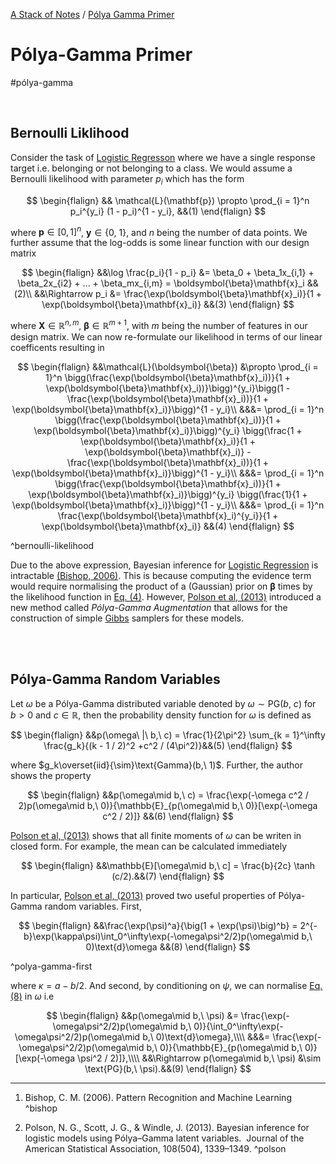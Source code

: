 [A Stack of Notes](../a-stack-of-notes.md) / [Pólya Gamma Primer](polya-gamma-primer.md)


# Pólya-Gamma Primer

#pólya-gamma

<br>

## Bernoulli Liklihood

Consider the task of [Logistic Regresson](logistic-regression) where we have a single response target i.e. belonging or not belonging to a class. We would assume a Bernoulli likelihood with parameter $p_i$ which has the form

$$
\begin{flalign}
	&& \mathcal{L}(\mathbf{p}) \propto \prod_{i = 1}^n p_i^{y_i} (1 - p_i)^{1 - y_i}, &&(1)
\end{flalign}
$$

where $\mathbf{p}\in[0,1]^n$, $\mathbf{y}\in\{0,\ 1\}$, and $n$ being the number of data points. We further assume that the log-odds is some linear function with our design matrix

$$
\begin{flalign}
	&&\log \frac{p_i}{1 - p_i} &= \beta_0 + \beta_1x_{i,1} + \beta_2x_{i2} + ... + \beta_mx_{i,m} = \boldsymbol{\beta}\mathbf{x}_i &&(2)\\
	&&\Rightarrow p_i &= \frac{\exp(\boldsymbol{\beta}\mathbf{x}_i)}{1 + \exp(\boldsymbol{\beta}\mathbf{x}_i)} &&(3)
\end{flalign}
$$

where $\mathbf{X}\in\mathbb{R}^{n,m}$, $\boldsymbol{\beta}\in\mathbb{R}^{m + 1}$, with $m$ being the number of features in our design matrix. We can now re-formulate our likelihood in terms of our linear coefficents resulting in

$$
\begin{flalign}
	&&\mathcal{L}(\boldsymbol{\beta}) &\propto \prod_{i = 1}^n \bigg(\frac{\exp(\boldsymbol{\beta}\mathbf{x}_i))}{1 + \exp(\boldsymbol{\beta}\mathbf{x}_i))}\bigg)^{y_i}\bigg(1 - \frac{\exp(\boldsymbol{\beta}\mathbf{x}_i))}{1 + \exp(\boldsymbol{\beta}\mathbf{x}_i)}\bigg)^{1 - y_i}\\
	&&&= \prod_{i = 1}^n \bigg(\frac{\exp(\boldsymbol{\beta}\mathbf{x}_i))}{1 + \exp(\boldsymbol{\beta}\mathbf{x}_i)}\bigg)^{y_i} \bigg(\frac{1 + \exp(\boldsymbol{\beta}\mathbf{x}_i)}{1 + \exp(\boldsymbol{\beta}\mathbf{x}_i)} - \frac{\exp(\boldsymbol{\beta}\mathbf{x}_i))}{1 + \exp(\boldsymbol{\beta}\mathbf{x}_i)}\bigg)^{1 - y_i}\\
	&&&= \prod_{i = 1}^n \bigg(\frac{\exp(\boldsymbol{\beta}\mathbf{x}_i))}{1 + \exp(\boldsymbol{\beta}\mathbf{x}_i)}\bigg)^{y_i} \bigg(\frac{1}{1 + \exp(\boldsymbol{\beta}\mathbf{x}_i)}\bigg)^{1 - y_i}\\
	&&&= \prod_{i = 1}^n \frac{\exp(\boldsymbol{\beta}\mathbf{x}_i)^{y_i}}{1 + \exp(\boldsymbol{\beta}\mathbf{x}_i)} &&(4)
\end{flalign}
$$

^bernoulli-likelihood

Due to the above expression, Bayesian inference for [Logistic Regression](logistic-regression) is intractable [(Bishop, 2006)](#^bishop).  This is because computing the evidence term would require normalising the product of a (Gaussian) prior on $\boldsymbol{\beta}$ times by the likelihood function in [Eq. (4)](#^bernoulli-likelihood). However, [Polson et al, (2013)](#^polson) introduced a new method called *Pólya-Gamma Augmentation* that allows for the construction of simple [Gibbs](gibbs-sampling) samplers for these models.

<br><br>

## Pólya-Gamma Random Variables

Let $\omega$ be a Pólya-Gamma distributed variable denoted by $\omega\sim\text{PG}(b,\ c)$ for $b > 0$ and $c\in\mathbb{R}$, then the probability density function for $\omega$ is defined as

$$
\begin{flalign}
	&&p(\omega\ |\ b,\ c) = \frac{1}{2\pi^2} \sum_{k = 1}^\infty \frac{g_k}{(k - 1 / 2)^2 +c^2 / (4\pi^2)}&&(5)
\end{flalign}
$$

where $g_k\overset{iid}{\sim}\text{Gamma}(b,\ 1)$. Further, the author shows the property

$$
\begin{flalign}
	&&p(\omega\mid b,\ c) = \frac{\exp(-\omega c^2 / 2)p(\omega\mid b,\ 0)}{\mathbb{E}_{p(\omega\mid b,\ 0)}[\exp(-\omega c^2 / 2)]} &&(6)
\end{flalign}
$$


[Polson et al, (2013)](#^polson) shows that all finite moments of $\omega$ can be writen in closed form. For example, the mean can be calculated immediately

$$
\begin{flalign}
	&&\mathbb{E}[\omega\mid b,\ c] = \frac{b}{2c} \tanh (c/2).&&(7)
\end{flalign}
$$

In particular, [Polson et al, (2013)](#^polson) proved two useful properties of Pólya-Gamma random variables. First,

$$
\begin{flalign}
	&&\frac{\exp(\psi)^a}{\big(1 + \exp(\psi)\big)^b} = 2^{-b}\exp(\kappa\psi)\int_0^\infty\exp(-\omega\psi^2/2)p(\omega\mid b,\ 0)\text{d}\omega &&(8)
\end{flalign}
$$

^polya-gamma-first

where $\kappa = a - b/2$. And second, by conditioning on $\psi$, we can normalise [Eq. (8)](#^polya-gamma-first) in $\omega$ i.e

$$
\begin{flalign}
	&&p(\omega\mid b,\ \psi) &= \frac{\exp(-\omega\psi^2/2)p(\omega\mid b,\ 0)}{\int_0^\infty\exp(-\omega\psi^2/2)p(\omega\mid b,\ 0)\text{d}\omega},\\\\
	&&&= \frac{\exp(-\omega\psi^2/2)p(\omega\mid b,\ 0)}{\mathbb{E}_{p(\omega\mid b,\ 0)}[\exp(-\omega \psi^2 / 2)]},\\\\
	&&\Rightarrow p(\omega\mid b,\ \psi) &\sim \text{PG}(b,\ \psi).&&(9)
\end{flalign}
$$

---

1.  Bishop, C. M. (2006). Pattern Recognition and Machine Learning
 ^bishop
 
2. Polson, N. G., Scott, J. G., & Windle, J. (2013). Bayesian inference for logistic models using Pólya–Gamma latent variables.  Journal of the American Statistical Association, 108(504), 1339–1349. ^polson
